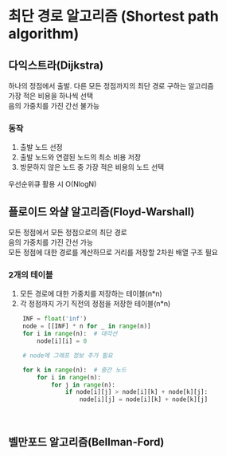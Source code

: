 # 최단 경로 알고리즘 (Shortest path algorithm)

## 다익스트라(Dijkstra)
하나의 정점에서 출발. 다른 모든 정점까지의 최단 경로 구하는 알고리즘<br>
가장 적은 비용을 하나씩 선택<br>
음의 가중치를 가진 간선 불가능<br>

### 동작
1. 출발 노드 선정
2. 출발 노드와 연결된 노드의 최소 비용 저장
3. 방문하지 않은 노드 중 가장 적은 비용의 노드 선택

우선순위큐 활용 시 O(NlogN)
<br>

## 플로이드 와샬 알고리즘(Floyd-Warshall)
모든 정점에서 모든 정점으로의 최단 경로<br>
음의 가중치를 가진 간선 가능<br>
모든 정점에 대한 경로를 계산하므로 거리를 저장할 2차원 배열 구조 필요<br>

### 2개의 테이블
1. 모든 경로에 대한 가중치를 저장하는 테이블(n*n)<br>
2. 각 정점까지 가기 직전의 정점을 저장한 테이블(n*n)<br>

```python
    INF = float('inf')
    node = [[INF] * n for _ in range(n)]
    for i in range(n):  # 대각선
        node[i][i] = 0

    # node에 그래프 정보 추가 필요

    for k in range(n):  # 중간 노드
        for i in range(n):
            for j in range(n):
                if node[i][j] > node[i][k] + node[k][j]:
                    node[i][j] = node[i][k] + node[k][j]
```
<br>

## 벨만포드 알고리즘(Bellman-Ford)









